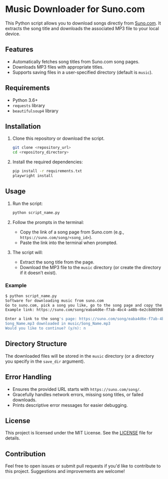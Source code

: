 
# Music Downloader for Suno.com

This Python script allows you to download songs directly from [Suno.com](https://suno.com). It extracts the song title and downloads the associated MP3 file to your local device.

## Features

- Automatically fetches song titles from Suno.com song pages.
- Downloads MP3 files with appropriate titles.
- Supports saving files in a user-specified directory (default is `music`).

## Requirements

- Python 3.6+
- `requests` library
- `beautifulsoup4` library

## Installation

1. Clone this repository or download the script.
   ```bash
   git clone <repository_url>
   cd <repository_directory>
   ```

2. Install the required dependencies:
   ```bash
   pip install -r requirements.txt
   playwright install
   ```

## Usage

1. Run the script:
   ```bash
   python script_name.py
   ```

2. Follow the prompts in the terminal:
   - Copy the link of a song page from Suno.com (e.g., `https://suno.com/song/<song_id>`).
   - Paste the link into the terminal when prompted.

3. The script will:
   - Extract the song title from the page.
   - Download the MP3 file to the `music` directory (or create the directory if it doesn’t exist).

### Example

```bash
$ python script_name.py
Software for downloading music from suno.com
Go to suno.com, pick a song you like, go to the song page and copy the link.
Example link: https://suno.com/song/eaba4d6e-f7ab-4bc4-a48b-6e2c8d859dbc

Enter a link to the song's page: https://suno.com/song/eaba4d6e-f7ab-4bc4-a48b-6e2c8d859dbc
Song_Name.mp3 downloaded in music/Song_Name.mp3
Would you like to continue? (y/n): n
```

## Directory Structure

The downloaded files will be stored in the `music` directory (or a directory you specify in the `save_dir` argument).

## Error Handling

- Ensures the provided URL starts with `https://suno.com/song/`.
- Gracefully handles network errors, missing song titles, or failed downloads.
- Prints descriptive error messages for easier debugging.

## License

This project is licensed under the MIT License. See the [LICENSE](LICENSE) file for details.

## Contribution

Feel free to open issues or submit pull requests if you'd like to contribute to this project. Suggestions and improvements are welcome!
